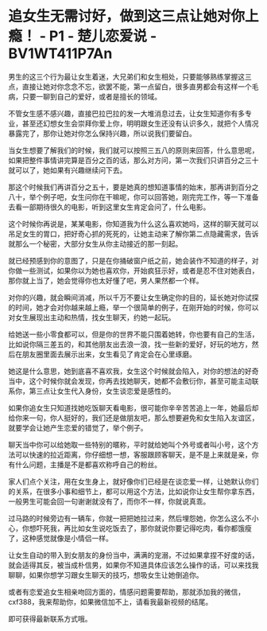 # 追女生无需讨好，做到这三点让她对你上瘾！ - P1 - 楚儿恋爱说 - BV1WT411P7An

男生的这三个行为最让女生着迷，大兄弟们和女生相处，只要能够熟练掌握这三点，直接让她对你念念不忘，欲罢不能，第一点留白，很多直男都会有这样一个毛病，只要一聊到自己的爱好，或者是擅长的领域。

不管女生感不感兴趣，直接巴拉巴拉的发一大堆消息过去，让女生知道你有多专业，甚至还幻想女生会崇拜你爱上你，明明跟女生还没有认识多久，就把个人情况暴露完了，那你让她对你怎么保持兴趣，所以说我们要留白。

当女生想要了解我们的时候，我们就可以按照三五八的原则来回答，什么意思呢，如果把整件事情讲完算是百分之百的话，那么对方问，第一次我们只讲百分之三十就可以了，她如果有兴趣继续问下去。

那这个时候我们再讲百分之五十，要是她真的想知道事情的始末，那再讲到百分之八十，举个例子吧，女生问你在干嘛呢，你可以回答她，刚完完工作，等一下准备去看一部期待很久的电影，听到这里女生肯定会问了，什么电影。

这个时候你再说是，某某电影，你知道我为什么这么喜欢她吗，这样的聊天就可以吊足女生的胃口，把好奇心抓的死死的，让她主动来了解你第二点隐藏需求，告诉就那么一个秘密，大部分女生从你主动接近的那一刻起。

就已经预感到你的意图了，只是在你捅破窗户纸之前，她会装作不知道的样子，对你做一些测试，如果你以为她也喜欢你，开始疯狂示好，或者是忍不住对她表白，那你就上当了，她会觉得你也太好懂了吧，男人果然都一个样。

对你的兴趣，就会瞬间消减，所以千万不要让女生确定你的目的，延长她对你试探的时间，她才会对你越来越上瘾，举一个很简单的例子，在刚开始的时候，你可以对女生展现出主动和热情，找女生聊天，约她一起玩。

给她送一些小零食都可以，但是你的世界不能只围着她转，你也要有自己的生活，比如说你隔三差五的，和其他朋友出去浪一浪，找一些新的爱好，好玩的地方，然后在朋友圈里面去展示出来，女生看见了肯定会在心里琢磨。

她这是什么意思，她到底喜不喜欢我，女生这个时候就会陷入，对你的想法的好奇当中，这个时候你就会发现，你再去找她聊天，她都不会敷衍你，甚至可能主动联系你，第三点让女生代入身份，女生谈恋爱是感性的。

如果你追女生只知道找她吃饭聊天看电影，很可能你辛辛苦苦追上一年，她最后却给你来一句，你人挺好的，我们还是做朋友吧，那么想要避免和女生陷入友谊区，就要学会让她产生恋爱的错觉了，举个例子。

聊天当中你可以给她取一些特别的暱称，平时就给她叫个外号或者叫小号，这个方法可以快速的拉近距离，你仔细想一想，客服跟顾客聊天，是不是上来就是亲，你有什么问题，主播是不是都喜欢称呼自己的粉丝。

家人们点个关注，用在女生身上，就好像你们已经是在谈恋爱一样，让她默认你们的关系，在很多小事和细节上，都可以用这个方法，比如说你让女生帮你拿东西，一般男生可能会回一句谢谢就没有了，而你不一样，你就说真乖。

过马路的时候旁边有一辆车，你就一把把她拉过来，然后埋怨她，你怎么这么不小心，你想吓死我，再比如女生说吃饭去了，那你就说你要记得吃肉，看你都饿瘦了，这种感觉就像是小情侣一样。

让女生自动的带入到女朋友的身份当中，满满的宠溺，不过如果拿捏不好度的话，就会适得其反，被当成朴信男，如果你不知道具体应该怎么操作的话，可以来找我聊聊，如果你想学习跟女生聊天的技巧，想吸女生让她倒追你。

或者有恋爱追女生相亲吻回方面的，情感问题需要帮助，那就添加我的微信，cxf388，我来帮助你，如果微信加不上，请看我最新视频的结尾。

即可获得最新联系方式哦。